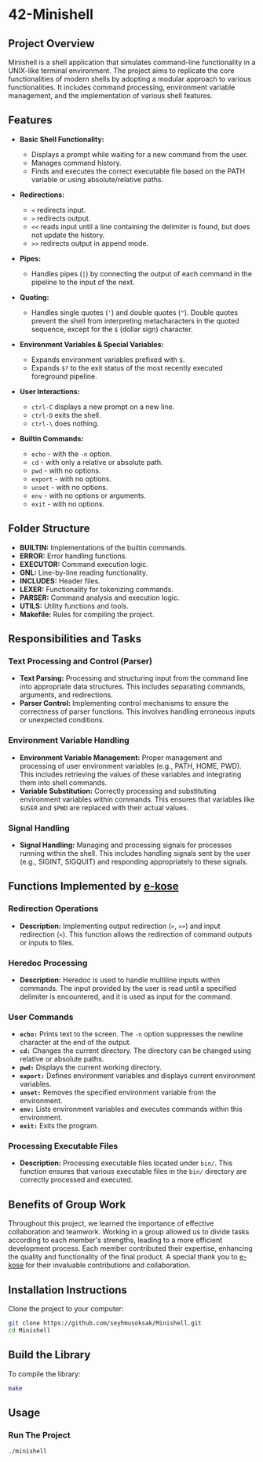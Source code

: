 # 42-Minishell

## Project Overview

Minishell is a shell application that simulates command-line functionality in a UNIX-like terminal environment. The project aims to replicate the core functionalities of modern shells by adopting a modular approach to various functionalities. It includes command processing, environment variable management, and the implementation of various shell features.

## Features

- **Basic Shell Functionality:**
  - Displays a prompt while waiting for a new command from the user.
  - Manages command history.
  - Finds and executes the correct executable file based on the PATH variable or using absolute/relative paths.

- **Redirections:**
  - `<` redirects input.
  - `>` redirects output.
  - `<<` reads input until a line containing the delimiter is found, but does not update the history.
  - `>>` redirects output in append mode.

- **Pipes:**
  - Handles pipes (`|`) by connecting the output of each command in the pipeline to the input of the next.

- **Quoting:**
  - Handles single quotes (`'`) and double quotes (`"`). Double quotes prevent the shell from interpreting metacharacters in the quoted sequence, except for the `$` (dollar sign) character.

- **Environment Variables & Special Variables:**
  - Expands environment variables prefixed with `$`.
  - Expands `$?` to the exit status of the most recently executed foreground pipeline.

- **User Interactions:**
  - `ctrl-C` displays a new prompt on a new line.
  - `ctrl-D` exits the shell.
  - `ctrl-\` does nothing.

- **Builtin Commands:**
  - `echo` - with the `-n` option.
  - `cd` - with only a relative or absolute path.
  - `pwd` - with no options.
  - `export` - with no options.
  - `unset` - with no options.
  - `env` - with no options or arguments.
  - `exit` - with no options.

## Folder Structure

- **BUILTIN:** Implementations of the builtin commands.
- **ERROR:** Error handling functions.
- **EXECUTOR:** Command execution logic.
- **GNL:** Line-by-line reading functionality.
- **INCLUDES:** Header files.
- **LEXER:** Functionality for tokenizing commands.
- **PARSER:** Command analysis and execution logic.
- **UTILS:** Utility functions and tools.
- **Makefile:** Rules for compiling the project.

## Responsibilities and Tasks

### Text Processing and Control (Parser)
- **Text Parsing:** Processing and structuring input from the command line into appropriate data structures. This includes separating commands, arguments, and redirections.
- **Parser Control:** Implementing control mechanisms to ensure the correctness of parser functions. This involves handling erroneous inputs or unexpected conditions.

### Environment Variable Handling
- **Environment Variable Management:** Proper management and processing of user environment variables (e.g., PATH, HOME, PWD). This includes retrieving the values of these variables and integrating them into shell commands.
- **Variable Substitution:** Correctly processing and substituting environment variables within commands. This ensures that variables like `$USER` and `$PWD` are replaced with their actual values.

### Signal Handling
- **Signal Handling:** Managing and processing signals for processes running within the shell. This includes handling signals sent by the user (e.g., SIGINT, SIGQUIT) and responding appropriately to these signals.

## Functions Implemented by [e-kose](https://github.com/e-kose)

### Redirection Operations
- **Description:** Implementing output redirection (`>`, `>>`) and input redirection (`<`). This function allows the redirection of command outputs or inputs to files.

### Heredoc Processing
- **Description:** Heredoc is used to handle multiline inputs within commands. The input provided by the user is read until a specified delimiter is encountered, and it is used as input for the command.

### User Commands
- **`echo:`** Prints text to the screen. The `-n` option suppresses the newline character at the end of the output.
- **`cd:`** Changes the current directory. The directory can be changed using relative or absolute paths.
- **`pwd:`** Displays the current working directory.
- **`export:`** Defines environment variables and displays current environment variables.
- **`unset:`** Removes the specified environment variable from the environment.
- **`env:`** Lists environment variables and executes commands within this environment.
- **`exit:`** Exits the program.

### Processing Executable Files
- **Description:** Processing executable files located under `bin/`. This function ensures that various executable files in the `bin/` directory are correctly processed and executed.

## Benefits of Group Work

Throughout this project, we learned the importance of effective collaboration and teamwork. Working in a group allowed us to divide tasks according to each member's strengths, leading to a more efficient development process. Each member contributed their expertise, enhancing the quality and functionality of the final product. A special thank you to [e-kose](https://github.com/e-kose) for their invaluable contributions and collaboration.
  
## Installation Instructions

Clone the project to your computer:

```bash
git clone https://github.com/seyhmusoksak/Minishell.git
cd Minishell
```
## Build the Library

To compile the library:

```bash
make
```
## Usage
### Run The Project
```bash
./minishell
```

